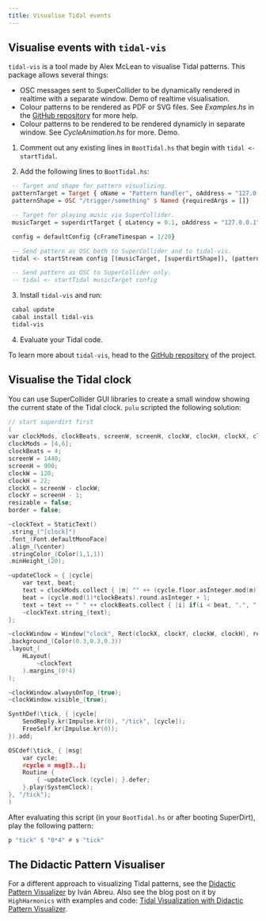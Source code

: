 ```yaml
---
title: Visualise Tidal events
---
```


## Visualise events with `tidal-vis`

`tidal-vis` is a tool made by Alex McLean to visualise Tidal patterns. This package allows several things:
* OSC messages sent to SuperCollider to be dynamically rendered in realtime with a separate window. Demo of realtime visualisation.
* Colour patterns to be rendered as PDF or SVG files. See *Examples.hs* in the [GitHub
  repository](https://github.com/tidalcycles/tidal-vis) for more help.
* Colour patterns to be rendered to be rendered dynamicly in separate window. See
  *CycleAnimation.hs* for more. Demo.

1. Comment out any existing lines in `BootTidal.hs` that begin with `tidal <- startTidal`.

2. Add the following lines to `BootTidal.hs`:

```haskell
 -- Target and shape for pattern visualizing.
 patternTarget = Target { oName = "Pattern handler", oAddress = "127.0.0.1", oPort = 5050, oBusPort = Nothing, oLatency = 0.02, oWindow = Nothing, oSchedule = Pre BundleStamp, oHandshake = False }
 patternShape = OSC "/trigger/something" $ Named {requiredArgs = []}

 -- Target for playing music via SuperCollider.
 musicTarget = superdirtTarget { oLatency = 0.1, oAddress = "127.0.0.1", oPort = 57120 }

 config = defaultConfig {cFrameTimespan = 1/20}

 -- Send pattern as OSC both to SuperCollider and to tidal-vis.
 tidal <- startStream config [(musicTarget, [superdirtShape]), (patternTarget, [patternShape])]

 -- Send pattern as OSC to SuperCollider only.
 -- tidal <- startTidal musicTarget config
```

3. Install `tidal-vis` and run:

```bash
 cabal update
 cabal install tidal-vis
 tidal-vis
```

4. Evaluate your Tidal code.

To learn more about `tidal-vis`, head to the [GitHub
repository](https://github.com/tidalcycles/tidal-vis) of the project.


## Visualise the Tidal clock

You can use SuperCollider GUI libraries to create a small window showing the current state of the Tidal clock. `pulu` scripted the following solution:

```c
// start superdirt first
(
var clockMods, clockBeats, screenW, screenH, clockW, clockH, clockX, clockY, resizable, border;
clockMods = [4,6];
clockBeats = 4;
screenW = 1440;
screenH = 900;
clockW = 120;
clockH = 22;
clockX = screenW - clockW;
clockY = screenH - 1;
resizable = false;
border = false;

~clockText = StaticText()
.string_("[clock]")
.font_(Font.defaultMonoFace)
.align_(\center)
.stringColor_(Color(1,1,1))
.minHeight_(20);

~updateClock = { |cycle|
    var text, beat;
    text = clockMods.collect { |m| "" ++ (cycle.floor.asInteger.mod(m) + 1) ++ "/" ++ m; }.join(" ");
    beat = (cycle.mod(1)*clockBeats).round.asInteger + 1;
    text = text ++ " " ++ clockBeats.collect { |i| if(i < beat, ".", " "); }.join;
    ~clockText.string_(text);
};

~clockWindow = Window("clock", Rect(clockX, clockY, clockW, clockH), resizable, border)
.background_(Color(0.3,0.3,0.3))
.layout_(
    HLayout(
        ~clockText
    ).margins_(0!4)
);

~clockWindow.alwaysOnTop_(true);
~clockWindow.visible_(true);

SynthDef(\tick, { |cycle|
    SendReply.kr(Impulse.kr(0), "/tick", [cycle]);
    FreeSelf.kr(Impulse.kr(0));
}).add;

OSCdef(\tick, { |msg|
    var cycle;
    #cycle = msg[3..];
    Routine {
        { ~updateClock.(cycle); }.defer;
    }.play(SystemClock);
}, "/tick");
)
```

After evaluating this script (in your `BootTidal.hs` or after booting SuperDirt), play the following pattern:

```haskell
p "tick" $ "0*4" # s "tick"
```

## The Didactic Pattern Visualiser

For a different approach to visualizing Tidal patterns, see the [Didactic Pattern Visualizer](https://github.com/ivan-abreu/didacticpatternvisualizer/tree/main) by Iván Abreu. Also see the blog post on it by `HighHarmonics` with examples and code: [Tidal Visualization with Didactic Pattern Visualizer](/blog/visualizer).
